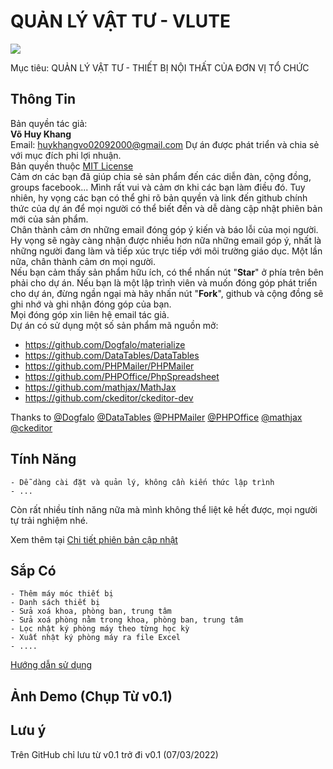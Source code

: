 # QUẢN LÝ VẬT TƯ - VLUTE

<a href="https://github.com/huykhangvo">
    <img src="https://komarev.com/ghpvc/?username=Huykhangvo">
	</a><a href="https://github.com/huykhangvo"></a>

						 
Mục tiêu: QUẢN LÝ VẬT TƯ - THIẾT BỊ NỘI THẤT CỦA ĐƠN VỊ TỔ CHỨC

## Thông Tin

Bản quyền tác giả:  
**Võ Huy Khang**  
Email: huykhangvo02092000@gmail.com
Dự án được phát triển và chia sẻ với mục đích phi lợi nhuận.  
Bản quyền thuộc [MIT License](LICENSE)  
Cảm ơn các bạn đã giúp chia sẻ sản phẩm đến các diễn đàn, cộng đồng, groups facebook... Mình rất vui và cảm ơn khi các bạn làm điều đó. Tuy nhiên, hy vọng các bạn có thể ghi rõ bản quyền và link đến github chính thức của dự án để mọi người có thể biết đến và dễ dàng cập nhật phiên bản mới của sản phẩm.  
Chân thành cảm ơn những email đóng góp ý kiến và báo lỗi của mọi người. Hy vọng sẽ ngày càng nhận được nhiều hơn nữa những email góp ý, nhất là những người đang làm và tiếp xúc trực tiếp với môi trường giáo dục. Một lần nữa, chân thành cảm ơn mọi người.  
Nếu bạn cảm thấy sản phẩm hữu ích, có thể nhấn nút "**Star**" ở phía trên bên phải cho dự án. Nếu bạn là một lập trình viên và muốn đóng góp phát triển cho dự án, đừng ngần ngại mà hãy nhấn nút "**Fork**", github và cộng đồng sẽ ghi nhớ và ghi nhận đóng góp của bạn.  
Mọi đóng góp xin liên hệ email tác giả.  
Dự án có sử dụng một số sản phẩm mã nguồn mở:  

-   <https://github.com/Dogfalo/materialize>  
-   <https://github.com/DataTables/DataTables>  
-   <https://github.com/PHPMailer/PHPMailer>
-   <https://github.com/PHPOffice/PhpSpreadsheet>
-   <https://github.com/mathjax/MathJax>
-   <https://github.com/ckeditor/ckeditor-dev>

Thanks to [@Dogfalo](https://github.com/Dogfalo) [@DataTables](https://github.com/DataTables) [@PHPMailer](https://github.com/PHPMailer) [@PHPOffice](https://github.com/PHPOffice) [@mathjax](https://github.com/mathjax) [@ckeditor](https://github.com/ckeditor)  

## Tính Năng

    - Dễ dàng cài đặt và quản lý, không cần kiến thức lập trình
    - ...  

Còn rất nhiều tính năng nữa mà mình không thể liệt kê hết được, mọi người tự trải nghiệm nhé.  

Xem thêm tại [Chi tiết phiên bản cập nhật](phiencapnhat.md)  

## Sắp Có

    - Thêm máy móc thiết bị
	- Danh sách thiết bị
	- Sửa xoá khoa, phòng ban, trung tâm
	- Sửa xoá phòng nằm trong khoa, phòng ban, trung tâm
	- Lọc nhật ký phòng máy theo từng học kỳ
	- Xuất nhật ký phòng máy ra file Excel
	- ....

[Hướng dẫn sử dụng](GUIDE.md)

## Ảnh Demo (Chụp Từ v0.1)



## Lưu ý

Trên GitHub chỉ lưu từ v0.1 trở đi
v0.1 (07/03/2022)
